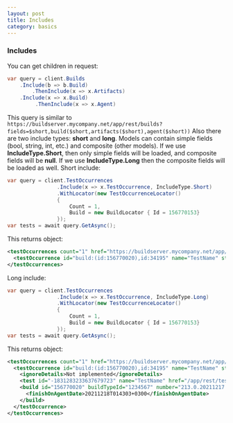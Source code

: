 ```yaml
---
layout: post
title: Includes
category: basics
---
```


### Includes
You can get children in request:
```csharp
var query = client.Builds
	.Include(b => b.Build)
		.ThenInclude(x => x.Artifacts)
	.Include(x => x.Build)
		 .ThenInclude(x => x.Agent)
```
This query is similar to `https://buildserver.mycompany.net/app/rest/builds?fields=$short,build($short,artifacts($short),agent($short))`
Also there are two include types: **short** and **long**.
Models can contain simple fields (bool, string, int, etc.) and composite (other models). If we use **IncludeType.Short**, then only simple fields will be loaded, and composite fields will be **null**. If we use **IncludeType.Long** then the composite fields will be loaded as well.
Short include:
```csharp
var query = client.TestOccurrences
                .Include(x => x.TestOccurrence, IncludeType.Short)
                .WithLocator(new TestOccurrenceLocator()
                {
                    Count = 1,
                    Build = new BuildLocator { Id = 156770153}
                });
var tests = await query.GetAsync();
```
This returns object:
```xml
<testOccurrences count="1" href="https://buildserver.mycompany.net/app/rest/testOccurrences?locator=build:(id:156770153),count:1&fields=$short,testOccurrence($short)" nextHref="/app/rest/testOccurrences?fields=$short,testOccurrence($short)&locator=build:(id:156770153),count:1,start:1">
  <testOccurrence id="build:(id:156770020),id:34195" name="TestName" status="UNKNOWN" ignored="true" href="/app/rest/testOccurrences/build:(id:156770020),id:34195"/>
</testOccurrences>
```
Long include:
```csharp
var query = client.TestOccurrences
                .Include(x => x.TestOccurrence, IncludeType.Long)
                .WithLocator(new TestOccurrenceLocator()
                {
                    Count = 1,
                    Build = new BuildLocator { Id = 156770153}
                });
var tests = await query.GetAsync();
```
This returns object:
```xml
<testOccurrences count="1" href="https://buildserver.mycompany.net/app/rest/testOccurrences?locator=build:(id:156770153),count:1&fields=$short,testOccurrence($long)" nextHref="/app/rest/testOccurrences?fields=$short,testOccurrence($long)&locator=build:(id:156770153),count:1,start:1">
  <testOccurrence id="build:(id:156770020),id:34195" name="TestName" status="UNKNOWN" ignored="true" href="/app/rest/testOccurrences/build:(id:156770020),id:34195">
    <ignoreDetails>Not implemented</ignoreDetails>
    <test id="-1831283233637679723" name="TestName" href="/app/rest/tests/id:-1831283233637679723"/>
    <build id="156770020" buildTypeId="1234567" number="213.0.20211217.221911-eap09d" status="SUCCESS" state="finished" branchName="refs/heads/net213" defaultBranch="true" href="/app/rest/builds/id:156770020" webUrl="https://buildserver.mycompany.net/viewLog.html?buildId=156770020&buildTypeId=1234567">
      <finishOnAgentDate>20211218T014303+0300</finishOnAgentDate>
    </build>
  </testOccurrence>
</testOccurrences>
```